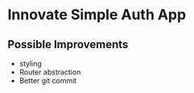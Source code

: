 # Innovate Simple Auth App

## Possible Improvements

- styling
- Router abstraction
- Better git commit
